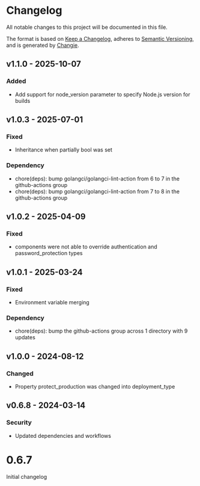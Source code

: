 # Changelog
All notable changes to this project will be documented in this file.

The format is based on [Keep a Changelog](https://keepachangelog.com/en/1.0.0/),
adheres to [Semantic Versioning](https://semver.org/spec/v2.0.0.html),
and is generated by [Changie](https://github.com/miniscruff/changie).


## v1.1.0 - 2025-10-07
### Added
* Add support for node_version parameter to specify Node.js version for builds

## v1.0.3 - 2025-07-01
### Fixed
* Inheritance when partially bool was set
### Dependency
* chore(deps): bump golangci/golangci-lint-action from 6 to 7 in the github-actions group
* chore(deps): bump golangci/golangci-lint-action from 7 to 8 in the github-actions group

## v1.0.2 - 2025-04-09
### Fixed
* components were not able to override authentication and password_protection types

## v1.0.1 - 2025-03-24
### Fixed
* Environment variable merging
### Dependency
* chore(deps): bump the github-actions group across 1 directory with 9 updates

## v1.0.0 - 2024-08-12
### Changed
* Property protect_production was changed into deployment_type

## v0.6.8 - 2024-03-14
### Security
* Updated dependencies and workflows

# 0.6.7

Initial changelog

